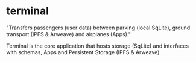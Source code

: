 # terminal
"Transfers passengers (user data) between parking (local SqLite), 
ground transport (IPFS & Arweave) and airplanes (Apps)."

Terminal is the core application that hosts storage (SqLite) and interfaces
with schemas, Apps and Persistent Storage (IPFS & Arweave).
